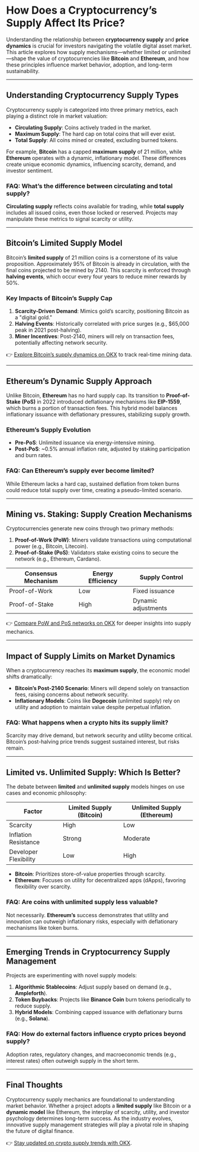 # How Does a Cryptocurrency’s Supply Affect Its Price?

Understanding the relationship between **cryptocurrency supply** and **price dynamics** is crucial for investors navigating the volatile digital asset market. This article explores how supply mechanisms—whether limited or unlimited—shape the value of cryptocurrencies like **Bitcoin** and **Ethereum**, and how these principles influence market behavior, adoption, and long-term sustainability.

---

## Understanding Cryptocurrency Supply Types

Cryptocurrency supply is categorized into three primary metrics, each playing a distinct role in market valuation:  
- **Circulating Supply**: Coins actively traded in the market.  
- **Maximum Supply**: The hard cap on total coins that will ever exist.  
- **Total Supply**: All coins mined or created, excluding burned tokens.  

For example, **Bitcoin** has a capped **maximum supply** of 21 million, while **Ethereum** operates with a dynamic, inflationary model. These differences create unique economic dynamics, influencing scarcity, demand, and investor sentiment.

### FAQ: What’s the difference between circulating and total supply?  
**Circulating supply** reflects coins available for trading, while **total supply** includes all issued coins, even those locked or reserved. Projects may manipulate these metrics to signal scarcity or utility.

---

## Bitcoin’s Limited Supply Model

Bitcoin’s **limited supply** of 21 million coins is a cornerstone of its value proposition. Approximately 95% of Bitcoin is already in circulation, with the final coins projected to be mined by 2140. This scarcity is enforced through **halving events**, which occur every four years to reduce miner rewards by 50%.  

### Key Impacts of Bitcoin’s Supply Cap  
1. **Scarcity-Driven Demand**: Mimics gold’s scarcity, positioning Bitcoin as a "digital gold."  
2. **Halving Events**: Historically correlated with price surges (e.g., $65,000 peak in 2021 post-halving).  
3. **Miner Incentives**: Post-2140, miners will rely on transaction fees, potentially affecting network security.  

👉 [Explore Bitcoin’s supply dynamics on OKX](https://bit.ly/okx-bonus) to track real-time mining data.

---

## Ethereum’s Dynamic Supply Approach

Unlike Bitcoin, **Ethereum** has no hard supply cap. Its transition to **Proof-of-Stake (PoS)** in 2022 introduced deflationary mechanisms like **EIP-1559**, which burns a portion of transaction fees. This hybrid model balances inflationary issuance with deflationary pressures, stabilizing supply growth.  

### Ethereum’s Supply Evolution  
- **Pre-PoS**: Unlimited issuance via energy-intensive mining.  
- **Post-PoS**: ~0.5% annual inflation rate, adjusted by staking participation and burn rates.  

### FAQ: Can Ethereum’s supply ever become limited?  
While Ethereum lacks a hard cap, sustained deflation from token burns could reduce total supply over time, creating a pseudo-limited scenario.

---

## Mining vs. Staking: Supply Creation Mechanisms

Cryptocurrencies generate new coins through two primary methods:  
1. **Proof-of-Work (PoW)**: Miners validate transactions using computational power (e.g., Bitcoin, Litecoin).  
2. **Proof-of-Stake (PoS)**: Validators stake existing coins to secure the network (e.g., Ethereum, Cardano).  

| Consensus Mechanism | Energy Efficiency | Supply Control |  
|----------------------|-------------------|----------------|  
| Proof-of-Work        | Low               | Fixed issuance |  
| Proof-of-Stake       | High              | Dynamic adjustments |  

👉 [Compare PoW and PoS networks on OKX](https://bit.ly/okx-bonus) for deeper insights into supply mechanics.

---

## Impact of Supply Limits on Market Dynamics

When a cryptocurrency reaches its **maximum supply**, the economic model shifts dramatically:  
- **Bitcoin’s Post-2140 Scenario**: Miners will depend solely on transaction fees, raising concerns about network security.  
- **Inflationary Models**: Coins like **Dogecoin** (unlimited supply) rely on utility and adoption to maintain value despite perpetual inflation.  

### FAQ: What happens when a crypto hits its supply limit?  
Scarcity may drive demand, but network security and utility become critical. Bitcoin’s post-halving price trends suggest sustained interest, but risks remain.

---

## Limited vs. Unlimited Supply: Which Is Better?

The debate between **limited** and **unlimited supply** models hinges on use cases and economic philosophy:  

| Factor               | Limited Supply (Bitcoin) | Unlimited Supply (Ethereum) |  
|----------------------|--------------------------|-----------------------------|  
| Scarcity             | High                     | Low                         |  
| Inflation Resistance | Strong                   | Moderate                    |  
| Developer Flexibility| Low                      | High                        |  

- **Bitcoin**: Prioritizes store-of-value properties through scarcity.  
- **Ethereum**: Focuses on utility for decentralized apps (dApps), favoring flexibility over scarcity.  

### FAQ: Are coins with unlimited supply less valuable?  
Not necessarily. **Ethereum’s** success demonstrates that utility and innovation can outweigh inflationary risks, especially with deflationary mechanisms like token burns.

---

## Emerging Trends in Cryptocurrency Supply Management

Projects are experimenting with novel supply models:  
1. **Algorithmic Stablecoins**: Adjust supply based on demand (e.g., **Ampleforth**).  
2. **Token Buybacks**: Projects like **Binance Coin** burn tokens periodically to reduce supply.  
3. **Hybrid Models**: Combining capped issuance with deflationary burns (e.g., **Solana**).  

### FAQ: How do external factors influence crypto prices beyond supply?  
Adoption rates, regulatory changes, and macroeconomic trends (e.g., interest rates) often outweigh supply in the short term.

---

## Final Thoughts

Cryptocurrency supply mechanics are foundational to understanding market behavior. Whether a project adopts a **limited supply** like Bitcoin or a **dynamic model** like Ethereum, the interplay of scarcity, utility, and investor psychology determines long-term success. As the industry evolves, innovative supply management strategies will play a pivotal role in shaping the future of digital finance.

👉 [Stay updated on crypto supply trends with OKX](https://bit.ly/okx-bonus).